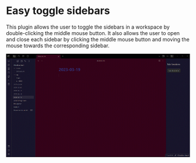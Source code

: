 # Easy toggle sidebars 
  
This plugin allows the user to toggle the sidebars in a workspace by double-clicking the middle mouse button. It also allows the user to open and close each sidebar by clicking the middle mouse button and moving the mouse towards the corresponding sidebar.  
  
![demo](toggle-panels.gif)